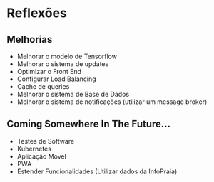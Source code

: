 # Reflexões

## Melhorias

* Melhorar o modelo de Tensorflow
* Melhorar o sistema de updates
* Optimizar o Front End
* Configurar Load Balancing
* Cache de queries
* Melhorar o sistema de Base de Dados
* Melhorar o sistema de notificações \(utilizar um message broker\)

## Coming Somewhere In The Future...

* Testes de Software
* Kubernetes
* Aplicação Móvel
* PWA
* Estender Funcionalidades \(Utilizar dados da InfoPraia\)



